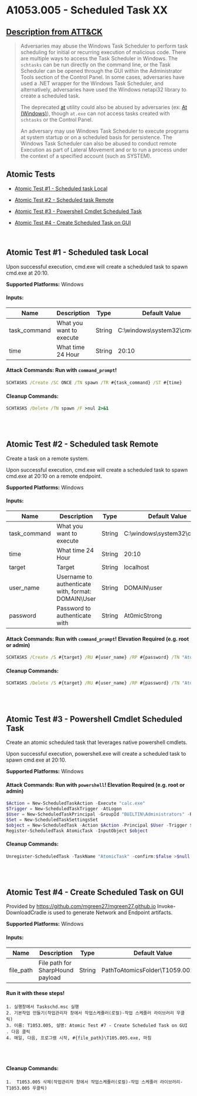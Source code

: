 # A1053.005 - Scheduled Task XX
## [Description from ATT&CK](https://attack.mitre.org/techniques/T1053/005)
<blockquote>Adversaries may abuse the Windows Task Scheduler to perform task scheduling for initial or recurring execution of malicious code. There are multiple ways to access the Task Scheduler in Windows. The <code>schtasks</code> can be run directly on the command line, or the Task Scheduler can be opened through the GUI within the Administrator Tools section of the Control Panel. In some cases, adversaries have used a .NET wrapper for the Windows Task Scheduler, and alternatively, adversaries have used the Windows netapi32 library to create a scheduled task.

The deprecated [at](https://attack.mitre.org/software/S0110) utility could also be abused by adversaries (ex: [At (Windows)](https://attack.mitre.org/techniques/T1053/002)), though <code>at.exe</code> can not access tasks created with <code>schtasks</code> or the Control Panel.

An adversary may use Windows Task Scheduler to execute programs at system startup or on a scheduled basis for persistence. The Windows Task Scheduler can also be abused to conduct remote Execution as part of Lateral Movement and or to run a process under the context of a specified account (such as SYSTEM).</blockquote>

## Atomic Tests

- [Atomic Test #1 - Scheduled task Local](#atomic-test-1---scheduled-task-local)

- [Atomic Test #2 - Scheduled task Remote](#atomic-test-2---scheduled-task-remote)

- [Atomic Test #3 - Powershell Cmdlet Scheduled Task](#atomic-test-3---powershell-cmdlet-scheduled-task)

- [Atomic Test #4 - Create Scheduled Task on GUI](#atomic-test-4---Create-Scheduled-Task-on-GUI)

<br/>


## Atomic Test #1 - Scheduled task Local
Upon successful execution, cmd.exe will create a scheduled task to spawn cmd.exe at 20:10.

**Supported Platforms:** Windows




#### Inputs:
| Name         | Description              | Type   | Default Value                           |
| ------------ | ------------------------ | ------ | --------------------------------------- |
| task_command | What you want to execute | String | C:&#92;windows&#92;system32&#92;cmd.exe |
| time         | What time 24 Hour        | String | 20:10                                   |


#### Attack Commands: Run with `command_prompt`! 


```cmd
SCHTASKS /Create /SC ONCE /TN spawn /TR #{task_command} /ST #{time}
```

#### Cleanup Commands:
```cmd
SCHTASKS /Delete /TN spawn /F >nul 2>&1
```





<br/>
<br/>

## Atomic Test #2 - Scheduled task Remote
Create a task on a remote system.

Upon successful execution, cmd.exe will create a scheduled task to spawn cmd.exe at 20:10 on a remote endpoint.

**Supported Platforms:** Windows




#### Inputs:
| Name         | Description                                            | Type   | Default Value                           |
| ------------ | ------------------------------------------------------ | ------ | --------------------------------------- |
| task_command | What you want to execute                               | String | C:&#92;windows&#92;system32&#92;cmd.exe |
| time         | What time 24 Hour                                      | String | 20:10                                   |
| target       | Target                                                 | String | localhost                               |
| user_name    | Username to authenticate with, format: DOMAIN&#92;User | String | DOMAIN&#92;user                         |
| password     | Password to authenticate with                          | String | At0micStrong                            |


#### Attack Commands: Run with `command_prompt`!  Elevation Required (e.g. root or admin) 


```cmd
SCHTASKS /Create /S #{target} /RU #{user_name} /RP #{password} /TN "Atomic task" /TR "#{task_command}" /SC daily /ST #{time}
```

#### Cleanup Commands:
```cmd
SCHTASKS /Delete /S #{target} /RU #{user_name} /RP #{password} /TN "Atomic task" /F >nul 2>&1
```





<br/>
<br/>

## Atomic Test #3 - Powershell Cmdlet Scheduled Task
Create an atomic scheduled task that leverages native powershell cmdlets.

Upon successful execution, powershell.exe will create a scheduled task to spawn cmd.exe at 20:10.

**Supported Platforms:** Windows





#### Attack Commands: Run with `powershell`! Elevation Required (e.g. root or admin) 


```powershell
$Action = New-ScheduledTaskAction -Execute "calc.exe"
$Trigger = New-ScheduledTaskTrigger -AtLogon
$User = New-ScheduledTaskPrincipal -GroupId "BUILTIN\Administrators" -RunLevel Highest
$Set = New-ScheduledTaskSettingsSet
$object = New-ScheduledTask -Action $Action -Principal $User -Trigger $Trigger -Settings $Set
Register-ScheduledTask AtomicTask -InputObject $object
```

#### Cleanup Commands:
```powershell
Unregister-ScheduledTask -TaskName "AtomicTask" -confirm:$false >$null 2>&1
```





<br/>
<br/>

## Atomic Test #4 - Create Scheduled Task on GUI 
Provided by https://github.com/mgreen27/mgreen27.github.io
Invoke-DownloadCradle is used to generate Network and Endpoint artifacts.


**Supported Platforms:** Windows


#### Inputs:
| Name      | Description                      | Type   | Default Value                             |
| --------- | -------------------------------- | ------ | ----------------------------------------- |
| file_path | File path for SharpHound payload | String | PathToAtomicsFolder&#92;T1059.001&#92;src |



#### Run it with these steps! 
``` 
1. 실행창에서 Taskschd.msc 실행
2. 기본작업 만들기(작업관리자 창에서 작업스케쥴러(로컬)-작업 스케줄러 라이브러리 우클릭)
3. 이름: T1053.005, 설명: Atomic Test #7 - Create Scheduled Task on GUI . 다음 클릭
4. 매일, 다음, 프로그램 시작, #{file_path}\T105.005.exe, 마침 
```


<br/>
<br/>


#### Cleanup Commands:
```
1.  T1053.005 삭제(작업관리자 창에서 작업스케쥴러(로컬)-작업 스케줄러 라이브러리-T1053.005 우클릭)
```




<br/>
